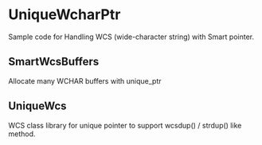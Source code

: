 # UniqueWcharPtr

Sample code for Handling WCS (wide-character string) with Smart pointer.

## SmartWcsBuffers

Allocate many WCHAR buffers with unique_ptr

## UniqueWcs

WCS class library for unique pointer to support wcsdup() / strdup() like method.
